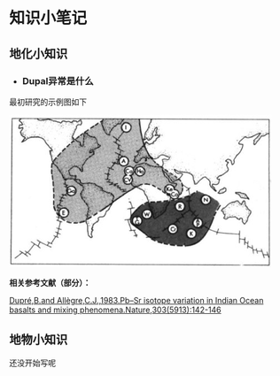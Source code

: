 # 知识小笔记

## 地化小知识

- ### Dupal异常是什么

最初研究的示例图如下

![Dupal示例图](https://github.com/TigerHall/Blog/blob/master/Dupal/Dupal%E7%A4%BA%E6%84%8F%E5%9B%BE.jpg?raw=true)

**相关参考文献（部分）：**

[Dupré,B.and Allègre,C.J.,1983.Pb–Sr isotope variation in Indian Ocean basalts and mixing phenomena.Nature,303(5913):142-146](https://github.com/TigerHall/Blog/blob/master/Dupal/10.1038%40303142a0.pdf)

## 地物小知识

还没开始写呢
